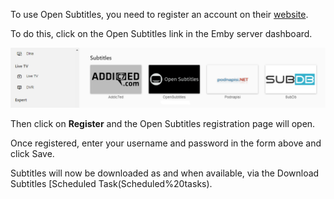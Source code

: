To use Open Subtitles, you need to register an account on their [website](https://www.opensubtitles.org/en/newuser).

To do this, click on the Open Subtitles link in the Emby server dashboard.

![](images/server/OpenSubtitles1.png)

Then click on **Register** and the Open Subtitles registration page will open.

Once registered, enter your username and password in the form above and click Save.

Subtitles will now be downloaded as and when available, via the Download Subtitles [Scheduled Task(Scheduled%20tasks).
